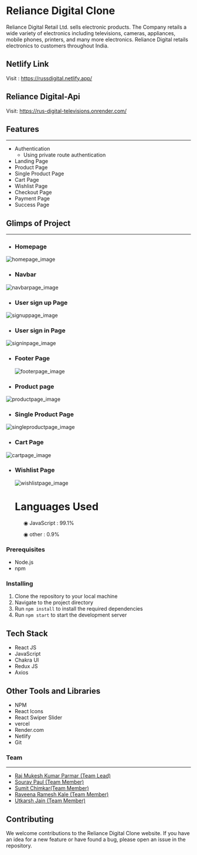 # Reliance Digital Clone

<p>
Reliance Digital Retail Ltd. sells electronic products. The Company retails a wide variety of electronics including televisions, cameras, appliances, mobile phones, printers, and many more electronics. Reliance Digital retails electronics to customers throughout India.
</p>

## Netlify Link

Visit : https://russdigital.netlify.app/

## Reliance Digital-Api

Visit: https://rus-digital-televisions.onrender.com/

## Features

---

- Authentication
  - Using private route authentication
- Landing Page
- Product Page
- Single Product Page
- Cart Page
- Wishlist Page
- Checkout Page
- Payment Page
- Success Page

## Glimps of Project

---

- ### Homepage

<img src='https://i.imgur.com/pmYRZtX.png' alt="homepage_image" />

- ### Navbar

<img src="https://i.imgur.com/HiCKKVs.png" alt="navbarpage_image" />

- ### User sign up Page

<img src="https://imagizer.imageshack.com/img922/8695/ugXdAm.png" alt="signuppage_image" />

- ### User sign in Page

<img src="https://imagizer.imageshack.com/img922/6743/9kW2Lt.png" alt="signinpage_image" />

- ### Footer Page

  <img src="https://i.imgur.com/DSNoyG3.png" alt="footerpage_image" />

- ### Product page

<img src="https://i.imgur.com/JcYxDUL.png" alt="productpage_image" />

- ### Single Product Page

<img src="https://i.imgur.com/yxu4fJ7.png" alt="singleproductpage_image" />

- ### Cart Page

<img src="https://imagizer.imageshack.com/img924/9636/u5oB0y.png" alt="cartpage_image" />

- ### Wishlist Page

  <img src="https://imagizer.imageshack.com/img924/6580/5es93b.png" alt="wishlistpage_image" />

  # Languages Used

<ul dir="auto">
 <ol dir="auto">◉ JavaScript : 99.1%</ol>
 <ol dir="auto">◉ other : 0.9%</ol>
 </ul>

### Prerequisites

- Node.js
- npm

### Installing

1. Clone the repository to your local machine
2. Navigate to the project directory
3. Run `npm install` to install the required dependencies
4. Run `npm start` to start the development server

## Tech Stack

- React JS
- JavaScript
- Chakra UI
- Redux JS
- Axios

## Other Tools and Libraries

- NPM
- React Icons
- React Swiper Slider
- vercel
- Render.com
- Netlify
- Git

### Team

---

 <ul>
        <li><a href="https://github.com/RajParmar03">Raj Mukesh Kumar Parmar (Team Lead)</a></li>
        <li><a href="https://github.com/souravpl8092">Sourav Paul (Team Member)</a></li>
        <li><a href="https://github.com/sumit6675">Sumit Chimkar(Team Member)</a> </li>
        <li><a href="https://github.com/raveenakale475">Raveena Ramesh Kale (Team Member)</a></li>
        <li><a href="https://github.com/utkarshj212">Utkarsh Jain (Team Member)</a></li>
</ul>

## Contributing

We welcome contributions to the Reliance Digital Clone website. If you have an idea for a new feature or have found a bug, please open an issue in the repository.

